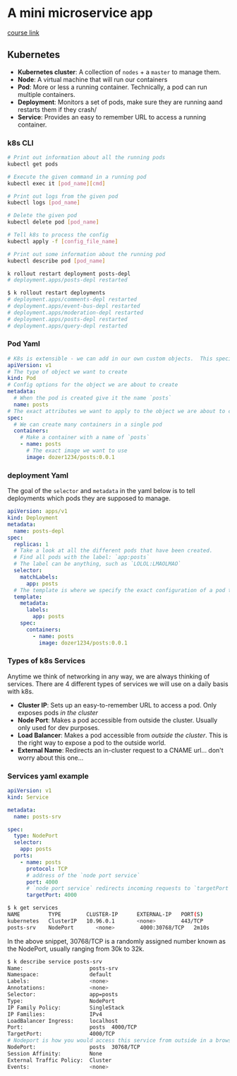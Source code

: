 # A mini microservice app

[course link](https://www.udemy.com/course/microservices-with-node-js-and-react/)

## Kubernetes

- **Kubernetes cluster**: A collection of `nodes` + a `master` to manage them.
- **Node**: A virtual machine that will run our containers
- **Pod**: More or less a running container. Technically, a pod can run multiple containers.
- **Deployment**: Monitors a set of pods, make sure they are running aand restarts them if they crash/
- **Service**: Provides an easy to remember URL to access a running container.

### k8s CLI

```bash
# Print out information about all the running pods
kubectl get pods

# Execute the given command in a running pod
kubectl exec it [pod_name][cmd]

# Print out logs from the given pod
kubectl logs [pod_name]

# Delete the given pod
kubectl delete pod [pod_name]

# Tell k8s to process the config
kubectl apply -f [config_file_name]

# Print out some information about the running pod
kubectl describe pod [pod_name]

k rollout restart deployment posts-depl
# deployment.apps/posts-depl restarted

$ k rollout restart deployments
# deployment.apps/comments-depl restarted
# deployment.apps/event-bus-depl restarted
# deployment.apps/moderation-depl restarted
# deployment.apps/posts-depl restarted
# deployment.apps/query-depl restarted
```

### Pod Yaml

```yaml
# K8s is extensible - we can add in our own custom objects.  This specifies the set of objects we want k8s to look at
apiVersion: v1
# The type of object we want to create
kind: Pod
# Config options for the object we are about to create
metadata:
  # When the pod is created give it the name `posts`
  name: posts
# The exact attributes we want to apply to the object we are about to create
spec:
  # We can create many containers in a single pod
  containers:
    # Make a container with a name of `posts`
    - name: posts
      # The exact image we want to use
      image: dozer1234/posts:0.0.1
```

### deployment Yaml

The goal of the `selector` and `metadata` in the yaml below is to tell deployments which pods they are supposed to manage.

```yaml
apiVersion: apps/v1
kind: Deployment
metadata:
  name: posts-depl
spec:
  replicas: 1
  # Take a look at all the different pods that have been created.
  # Find all pods with the label: `app:posts`
  # The label can be anything, such as `LOLOL:LMAOLMAO`
  selector:
    matchLabels:
      app: posts
  # The template is where we specify the exact configuration of a pod that # we want this deployment to create. The below will be applied to the pod # that is created by the deployment.
  template:
    metadata:
      labels:
        app: posts
    spec:
      containers:
        - name: posts
          image: dozer1234/posts:0.0.1
```

### Types of k8s Services

Anytime we think of networking in any way, we are always thinking of services. There are 4 different types of services we will use on a daily basis with k8s.

- **Cluster IP**: Sets up an easy-to-remember URL to access a pod. Only exposes pods _in the cluster_
- **Node Port**: Makes a pod accessible from outside the cluster. Usually only used for dev purposes.
- **Load Balancer**: Makes a pod accessible from _outside the cluster_. This is the right way to expose a pod to the outside world.
- **External Name**: Redirects an in-cluster request to a CNAME url... don't worry about this one...

### Services yaml example

```yaml
apiVersion: v1
kind: Service

metadata:
  name: posts-srv

spec:
  type: NodePort
  selector:
    app: posts
  ports:
    - name: posts
      protocol: TCP
      # address of the `node port service`
      port: 4000
      # `node port service` redirects incoming requests to `targetPort`
      targetPort: 4000
```

```bash
$ k get services
NAME         TYPE        CLUSTER-IP      EXTERNAL-IP   PORT(S)          AGE
kubernetes   ClusterIP   10.96.0.1       <none>        443/TCP          128m
posts-srv    NodePort       <none>        4000:30768/TCP   2m10s
```

In the above snippet, 30768/TCP is a randomly assigned number known as the NodePort, usually ranging from 30k to 32k.

```bash
$ k describe service posts-srv
Name:                     posts-srv
Namespace:                default
Labels:                   <none>
Annotations:              <none>
Selector:                 app=posts
Type:                     NodePort
IP Family Policy:         SingleStack
IP Families:              IPv4
LoadBalancer Ingress:     localhost
Port:                     posts  4000/TCP
TargetPort:               4000/TCP
# Nodeport is how you would access this service from outside in a browser, for example
NodePort:                 posts  30768/TCP
Session Affinity:         None
External Traffic Policy:  Cluster
Events:                   <none>
```
